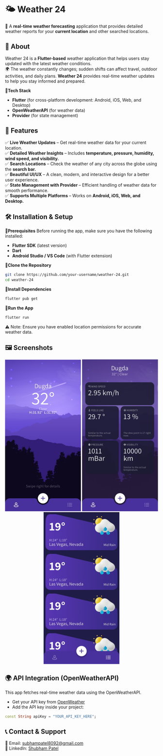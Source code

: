 # 🌤️ Weather 24
🚀 A **real-time weather forecasting** application that provides detailed weather reports for your **current location** and other searched locations.

## 📌 About
Weather 24 is a **Flutter-based** weather application that helps users stay updated with the latest weather conditions.\
🌍 The weather constantly changes; sudden shifts can affect travel, outdoor activities, and daily plans. **Weather 24** provides real-time weather updates to help you stay informed and prepared.

🔹**Tech Stack**
* **Flutter** (for cross-platform development: Android, iOS, Web, and Desktop)
* **OpenWeatherAPI** (for weather data)
* **Provider** (for state management)

## 🌟 Features
✅ **Live Weather Updates** – Get real-time weather data for your current location.\
✅ **Detailed Weather Insights** – Includes **temperature, pressure, humidity, wind speed, and visibility.**\
✅ **Search Locations** – Check the weather of any city across the globe using the **search bar.**\
✅ **Beautiful UI/UX** – A clean, modern, and interactive design for a better user experience.\
✅ **State Management with Provider** – Efficient handling of weather data for smooth performance.\
✅ **Supports Multiple Platforms** – Works on **Android, iOS, Web, and Desktop.**

## 🛠 Installation & Setup
🔹**Prerequisites**
Before running the app, make sure you have the following installed:
* **Flutter SDK** (latest version)
* **Dart**
* **Android Studio / VS Code** (with Flutter extension)

🔹**Clone the Repository**
```sh
git clone https://github.com/your-username/weather-24.git
cd weather-24
```
🔹**Install Dependencies**
```sh
flutter pub get
```
🔹**Run the App**
```sh
flutter run
```
⚠ Note: Ensure you have enabled location permissions for accurate weather data.

## 🖼 Screenshots
<p align="center"><img src="https://github.com/shubham24680/Weather_24/blob/main/assets/images/Report.jpg" alt="Home Screen" width="250">
<img src="https://github.com/shubham24680/Weather_24/blob/main/assets/images/Detail.jpg" alt="Home Screen" width="250">
<img src="https://github.com/shubham24680/Weather_24/blob/main/assets/images/List.jpg" alt="Home Screen" width="250"></p>

## 🌍 API Integration (OpenWeatherAPI)
This app fetches real-time weather data using the OpenWeatherAPI.
* Get your API key from [OpenWeather](https://openweathermap.org/current)
* Add the API key inside your project:
```dart
const String apiKey = "YOUR_API_KEY_HERE";
```

## 📞 Contact & Support
💌 Email: subhampatel8092@gmail.com\
🔗 LinkedIn: [Shubham Patel](https://www.linkedin.com/in/shubham-patel-5353011b9/)
